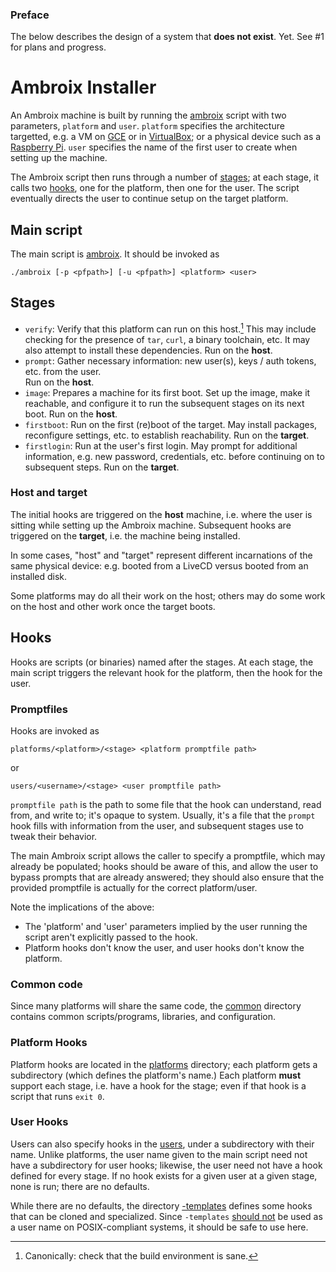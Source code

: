 ### Preface
The below describes the design of a system that **does not exist**. Yet.
See #1 for plans and progress.

# Ambroix Installer
An Ambroix machine is built by running the [ambroix](ambroix) script with
two parameters, `platform` and `user`. `platform` specifies the architecture
targetted, e.g. a VM on [GCE](http://cloud.google.com/compute) or in
[VirtualBox](http://virtualbox.org); or a physical device such as a
[Raspberry Pi](http://raspberrypi.org). `user` specifies the name of the
first user to create when setting up the machine.

The Ambroix script then runs through a number of [stages](#stages);
at each stage, it calls two [hooks](#hooks), one for the platform, then one
for the user. The script eventually directs the user to continue setup on
the target platform.

## Main script
The main script is [ambroix](ambroix). It should be invoked as

```shell
./ambroix [-p <pfpath>] [-u <pfpath>] <platform> <user>
```

## Stages
- `verify`: Verify that this platform can run on this host.[^sane] This may
  include checking for the presence of `tar`, `curl`, a binary toolchain, etc.
  It may also attempt to install these dependencies.
  Run on the **host**.
- `prompt`: Gather necessary information: new user(s), keys / auth tokens, etc.
  from the user.  
  Run on the **host**.
- `image`: Prepares a machine for its first boot. Set up the image, make it
  reachable, and configure it to run the subsequent stages on its next boot.
  Run on the **host**.
- `firstboot`: Run on the first (re)boot of the target. May
  install packages, reconfigure settings, etc. to establish reachability.
  Run on the **target**.
- `firstlogin`: Run at the user's first login. May prompt for additional
  information, e.g. new password, credentials, etc. before continuing on to
  subsequent steps.
  Run on the **target**.

### Host and target
The initial hooks are triggered on the **host** machine, i.e. where the user is
sitting while setting up the Ambroix machine. Subsequent hooks are triggered on
the **target**, i.e. the machine being installed.

In some cases, "host" and "target" represent different incarnations of the same
physical device: e.g. booted from a LiveCD versus booted from an installed disk.

Some platforms may do all their work on the host; others may do some work on
the host and other work once the target boots.

## Hooks
Hooks are scripts (or binaries) named after the stages. At each stage, the main
script triggers the relevant hook for the platform, then the hook for the user.

### Promptfiles
Hooks are invoked as

```shell
platforms/<platform>/<stage> <platform promptfile path>
```
or
```shell
users/<username>/<stage> <user promptfile path>
```

`promptfile path` is the path to some file that the hook can understand, read
from, and write to; it's opaque to system. Usually, it's a file that the
`prompt` hook fills with information from the user, and subsequent stages use
to tweak their behavior.

The main Ambroix script allows the caller to specify a promptfile, which may
already be populated; hooks should be aware of this, and allow the user to
bypass prompts that are already answered; they should also ensure that the
provided promptfile is actually for the correct platform/user.

Note the implications of the above:
- The 'platform' and 'user' parameters implied by the user running the script
  aren't explicitly passed to the hook.
- Platform hooks don't know the user, and user hooks don't know the platform.

### Common code
Since many platforms will share the same code, the [common](common/) directory
contains common scripts/programs, libraries, and configuration.

### Platform Hooks
Platform hooks are located in the [platforms](platforms/) directory; each
platform gets a subdirectory (which defines the platform's name.) Each platform
**must** support each stage, i.e. have a hook for the stage; even if that hook
is a script that runs `exit 0`.

### User Hooks
Users can also specify hooks in the [users](users/), under a subdirectory with
their name. Unlike platforms, the user name given to the main script need not
have a subdirectory for user hooks; likewise, the user need not have a hook
defined for every stage. If no hook exists for a given user at a given stage,
none is run; there are no defaults.

While there are no defaults, the directory [-templates](users/-templates)
defines some hooks that can be cloned and specialized. Since `-templates`
[should not](http://pubs.opengroup.org/onlinepubs/9699919799/basedefs/V1_chap03.html#tag_03_431)
be used as a user name on POSIX-compliant systems, it should be safe to use
here.



[^sane]: Canonically: check that the build environment is sane.
